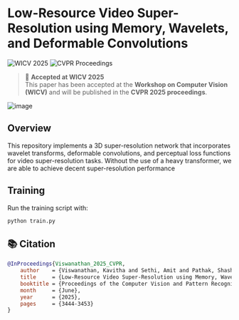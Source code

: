 # Low-Resource Video Super-Resolution using Memory, Wavelets, and Deformable Convolutions

![WICV 2025](https://img.shields.io/badge/Workshop-WICV%202025-blue)
![CVPR Proceedings](https://img.shields.io/badge/Published%20in-CVPR%202025-red)


> 📢 **Accepted at WICV 2025**  
> This paper has been accepted at the **Workshop on Computer Vision (WICV)** and will be published in the **CVPR 2025 proceedings**.

![image](https://github.com/user-attachments/assets/4185292a-407a-4d0d-b283-2b8416657449)


## Overview
This repository implements a 3D super-resolution network that incorporates wavelet transforms, deformable convolutions, and perceptual loss functions for video super-resolution tasks. Without the use of a heavy transformer, we are able to achieve decent super-resolution performance 

## Training
Run the training script with:

```bash
python train.py
```

## 📚 Citation
```bibtex
@InProceedings{Viswanathan_2025_CVPR,
    author    = {Viswanathan, Kavitha and Sethi, Amit and Pathak, Shashwat and Bharambe, Piyush and Choudhary, Harsh},
    title     = {Low-Resource Video Super-Resolution using Memory, Wavelets, and Deformable Convolutions},
    booktitle = {Proceedings of the Computer Vision and Pattern Recognition Conference (CVPR) Workshops},
    month     = {June},
    year      = {2025},
    pages     = {3444-3453}
}
